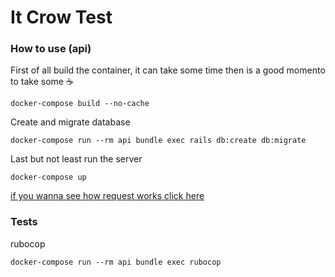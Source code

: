 # It Crow Test

### How to use (api)

First of all build the container, it can take some time then is a good momento to take some :coffee:
```
docker-compose build --no-cache
```

Create and migrate database
```
docker-compose run --rm api bundle exec rails db:create db:migrate
```

Last but not least run the server
```
docker-compose up
```

[if you wanna see how request works click here](https://github.com/oliveira-andre/it_crowd_test/tree/master/api)

### Tests

rubocop
```
docker-compose run --rm api bundle exec rubocop
```

